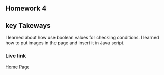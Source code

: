 ## Homework 4

## key Takeways
I learned about how use boolean values for checking conditions. I learned how to put images in the page and insert it in Java script.

### Live link

[Home Page](http://127.0.0.1:5500/Homework%204./gallery.html)

